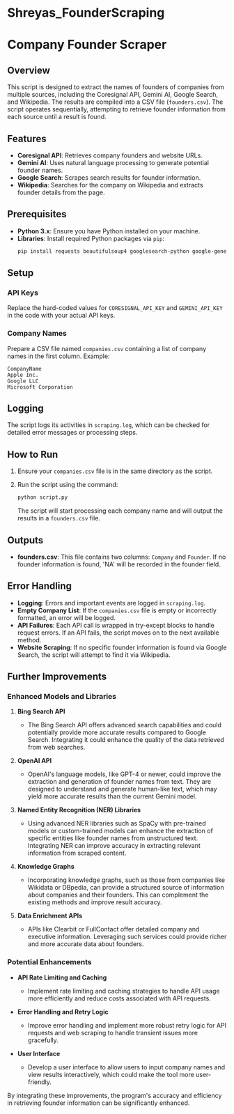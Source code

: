 # Shreyas_FounderScraping
# Company Founder Scraper

## Overview

This script is designed to extract the names of founders of companies from multiple sources, including the Coresignal API, Gemini AI, Google Search, and Wikipedia. The results are compiled into a CSV file (`founders.csv`). The script operates sequentially, attempting to retrieve founder information from each source until a result is found.

## Features

- **Coresignal API**: Retrieves company founders and website URLs.
- **Gemini AI**: Uses natural language processing to generate potential founder names.
- **Google Search**: Scrapes search results for founder information.
- **Wikipedia**: Searches for the company on Wikipedia and extracts founder details from the page.

## Prerequisites

- **Python 3.x**: Ensure you have Python installed on your machine.
- **Libraries**: Install required Python packages via `pip`:
  ```bash
  pip install requests beautifulsoup4 googlesearch-python google-generativeai
## Setup

### API Keys
Replace the hard-coded values for `CORESIGNAL_API_KEY` and `GEMINI_API_KEY` in the code with your actual API keys.

### Company Names
Prepare a CSV file named `companies.csv` containing a list of company names in the first column. Example:

```csv
CompanyName
Apple Inc.
Google LLC
Microsoft Corporation
```
## Logging

The script logs its activities in `scraping.log`, which can be checked for detailed error messages or processing steps.

## How to Run

1. Ensure your `companies.csv` file is in the same directory as the script.

2. Run the script using the command:

    ```bash
    python script.py
    ```

   The script will start processing each company name and will output the results in a `founders.csv` file.

## Outputs

- **founders.csv**: This file contains two columns: `Company` and `Founder`. If no founder information is found, 'NA' will be recorded in the founder field.

## Error Handling

- **Logging**: Errors and important events are logged in `scraping.log`.
- **Empty Company List**: If the `companies.csv` file is empty or incorrectly formatted, an error will be logged.
- **API Failures**: Each API call is wrapped in try-except blocks to handle request errors. If an API fails, the script moves on to the next available method.
- **Website Scraping**: If no specific founder information is found via Google Search, the script will attempt to find it via Wikipedia.

## Further Improvements

### Enhanced Models and Libraries

1. **Bing Search API**
   - The Bing Search API offers advanced search capabilities and could potentially provide more accurate results compared to Google Search. Integrating it could enhance the quality of the data retrieved from web searches.

2. **OpenAI API**
   - OpenAI's language models, like GPT-4 or newer, could improve the extraction and generation of founder names from text. They are designed to understand and generate human-like text, which may yield more accurate results than the current Gemini model.

3. **Named Entity Recognition (NER) Libraries**
   - Using advanced NER libraries such as SpaCy with pre-trained models or custom-trained models can enhance the extraction of specific entities like founder names from unstructured text. Integrating NER can improve accuracy in extracting relevant information from scraped content.

4. **Knowledge Graphs**
   - Incorporating knowledge graphs, such as those from companies like Wikidata or DBpedia, can provide a structured source of information about companies and their founders. This can complement the existing methods and improve result accuracy.

5. **Data Enrichment APIs**
   - APIs like Clearbit or FullContact offer detailed company and executive information. Leveraging such services could provide richer and more accurate data about founders.

### Potential Enhancements

- **API Rate Limiting and Caching**
  - Implement rate limiting and caching strategies to handle API usage more efficiently and reduce costs associated with API requests.

- **Error Handling and Retry Logic**
  - Improve error handling and implement more robust retry logic for API requests and web scraping to handle transient issues more gracefully.

- **User Interface**
  - Develop a user interface to allow users to input company names and view results interactively, which could make the tool more user-friendly.

By integrating these improvements, the program's accuracy and efficiency in retrieving founder information can be significantly enhanced.

